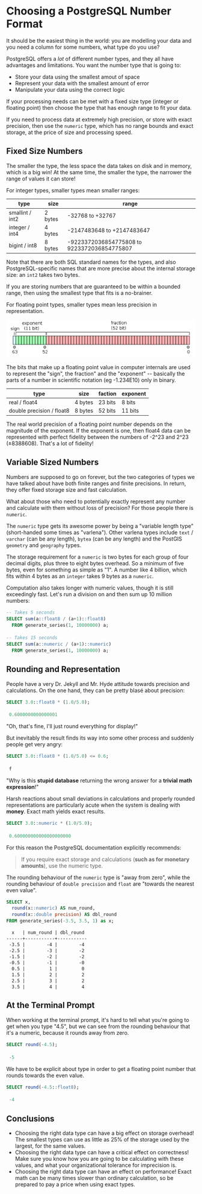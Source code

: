 # Choosing a PostgreSQL Number Format

It should be the easiest thing in the world: you are modelling your data and you need a column for some numbers, what type do you use?

PostgreSQL offers a *lot* of different number types, and they all have advantages and limitations. You want the number type that is going to:

* Store your data using the smallest amout of space
* Represent your data with the smallest amount of error
* Manipulate your data using the correct logic

If your processing needs can be met with a fixed size type (integer or floating point) then choose the type that has enough range to fit your data. 

If you need to process data at extremely high precision, or store with exact precision, then use the `numeric` type, which has no range bounds and exact storage, at the price of size and processing speed.

## Fixed Size Numbers

The smaller the type, the less space the data takes on disk and in memory, which is a big win! At the same time, the smaller the type, the narrower the range of values it can store!

For integer types, smaller types mean smaller ranges:

| type             | size      | range                                       |
|------------------|-----------|---------------------------------------------|
| smallint / int2  | 2 bytes   | -32768 to +32767                            |
| integer / int4   | 4 bytes   | -2147483648 to +2147483647                  |
| bigint / int8    | 8 bytes   | -9223372036854775808 to 9223372036854775807 |

Note that there are both SQL standard names for the types, and also PostgreSQL-specific names that are more precise about the internal storage size: an `int2` takes two bytes.

If you are storing numbers that are guaranteed to be within a bounded range, then using the smallest type that fits is a no-brainer. 

For floating point types, smaller types mean less precision in representation.

![IEEE Floating Point](double.png)

The bits that make up a floating point value in computer internals are used to represent the "sign", the fraction" and the "exponent" -- basically the parts of a number in scientific notation (eg -1.234E10) only in binary.

| type                       | size      | faction   | exponent   | 
|----------------------------|-----------|-----------|------------|
| real / float4              | 4 bytes   | 23 bits   | 8 bits     |
| double precision / float8  | 8 bytes   | 52 bits   | 11 bits    |

The real world precision of a floating point number depends on the magnitude of the exponent. If the exponent is one, then float4 data can be represented with perfect fidelity between the numbers of -2^23 and 2^23 (±8388608). That's a lot of fidelity!


## Variable Sized Numbers

Numbers are supposed to go on forever, but the two categories of types we have talked about have both finite ranges and finite precisions. In return, they offer fixed storage size and fast calculation.

What about those who need to potentially exactly represent any number and calculate with them without loss of precision? For those people there is `numeric`.

The `numeric` type gets its awesome power by being a "variable length type" (short-handed some times as "varlena"). Other varlena types include `text` / `varchar` (can be any length), `bytea` (can be any length) and the PostGIS `geometry` and `geography` types. 

The storage requirement for a `numeric` is two bytes for each group of four decimal digits, plus three to eight bytes overhead. So a minimum of five bytes, even for something as simple as "1". A number like 4 billion, which fits within 4 bytes as an `integer` takes 9 bytes as a `numeric`.

Computation also takes longer with numeric values, though it is still exceedingly fast. Let's run a division on and then sum up 10 million numbers:

```sql
-- Takes 5 seconds
SELECT sum(a::float8 / (a+1)::float8) 
  FROM generate_series(1, 10000000) a;

-- Takes 15 seconds
SELECT sum(a::numeric / (a+1)::numeric) 
  FROM generate_series(1, 10000000) a;
```


## Rounding and Representation

People have a very Dr. Jekyll and Mr. Hyde attitude towards precision and calculations. On the one hand, they can be pretty blasé about precision:

```sql
SELECT 3.0::float8 * (1.0/5.0);

 0.6000000000000001
```

"Oh, that's fine, I'll just round everything for display!" 

But inevitably the result finds its way into some other process and suddenly people get very angry:

```sql
SELECT 3.0::float8 * (1.0/5.0) <= 0.6;

 f
```

"Why is this **stupid database** returning the wrong answer for a **trivial math expression**!"

Harsh reactions about small deviations in calculations and properly rounded representations are particularly acute when the system is dealing with **money**. Exact math yields exact results.

```sql
SELECT 3.0::numeric * (1.0/5.0);

 0.600000000000000000000
```

For this reason the PostgreSQL documentation explicitly recommends: 

> If you require exact storage and calculations (**such as for monetary amounts**), use the numeric type.

The rounding behaviour of the `numeric` type is "away from zero", while the rounding behaviour of `double precision` and `float` are "towards the nearest even value".

```sql
SELECT x, 
  round(x::numeric) AS num_round,
  round(x::double precision) AS dbl_round
FROM generate_series(-3.5, 3.5, 1) as x;
```
```
  x   | num_round | dbl_round 
------+-----------+-----------
 -3.5 |        -4 |        -4
 -2.5 |        -3 |        -2
 -1.5 |        -2 |        -2
 -0.5 |        -1 |        -0
  0.5 |         1 |         0
  1.5 |         2 |         2
  2.5 |         3 |         2
  3.5 |         4 |         4
```

## At the Terminal Prompt

When working at the terminal prompt, it's hard to tell what you're going to get when you type "4.5", but we can see from the rounding behaviour that it's a numeric, because it rounds away from zero.

```sql
SELECT round(-4.5);

 -5
```

We have to be explicit about type in order to get a floating point number that rounds towards the even value.

```sql
SELECT round(-4.5::float8);

 -4
```

## Conclusions

* Choosing the right data type can have a big effect on storage overhead! The smallest types can use as little as 25% of the storage used by the largest, for the same values.
* Choosing the right data type can have a critical effect on correctness! Make sure you know how you are going to be calculating with these values, and what your organizational tolerance for imprecision is.
* Choosing the right data type can have an effect on performance! Exact math can be many times slower than ordinary calculation, so be prepared to pay a price when using exact types.


